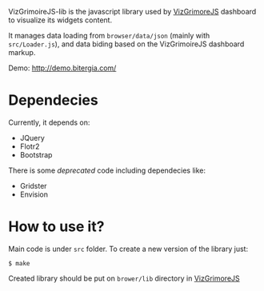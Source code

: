 VizGrimoireJS-lib is the javascript library used by [VizGrimoreJS](https://github.com/VizGrimoire/VizGrimoireJS)
dashboard to visualize its widgets content.

It manages data loading from `browser/data/json` (mainly with `src/Loader.js`), 
and data biding based on the VizGrimoireJS dashboard markup.

Demo: http://demo.bitergia.com/

# Dependecies

Currently, it depends on:
- JQuery
- Flotr2
- Bootstrap

There is some _deprecated_ code including dependecies like:
- Gridster
- Envision

# How to use it?

Main code is under `src` folder. To create a new version of the library just:

<pre><code>$ make</code></pre>

Created library should be put on `brower/lib` directory in [VizGrimoreJS](https://github.com/VizGrimoire/VizGrimoireJS)




